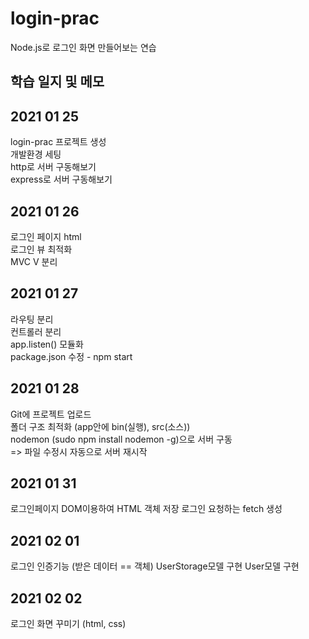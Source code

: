 # login-prac
Node.js로 로그인 화면 만들어보는 연습  

## 학습 일지 및 메모

## 2021 01 25
login-prac 프로젝트 생성  
개발환경 세팅  
http로 서버 구동해보기  
express로 서버 구동해보기   

## 2021 01 26
로그인 페이지 html  
로그인 뷰 최적화  
MVC V 분리  

## 2021 01 27
라우팅 분리  
컨트롤러 분리  
app.listen() 모듈화  
package.json 수정 - npm start  

## 2021 01 28
Git에 프로젝트 업로드  
폴더 구조 최적화 (app안에 bin(실행), src(소스))  
nodemon (sudo npm install nodemon -g)으로 서버 구동  
=> 파일 수정시 자동으로 서버 재시작  

## 2021 01 31
로그인페이지 DOM이용하여 HTML 객체 저장
로그인 요청하는 fetch 생성

## 2021 02 01
로그인 인증기능 (받은 데이터 == 객체)
UserStorage모델 구현
User모델 구현

## 2021 02 02
로그인 화면 꾸미기 (html, css)